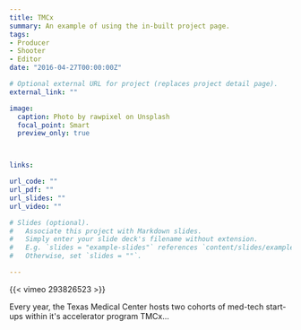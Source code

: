 ```yaml
---
title: TMCx
summary: An example of using the in-built project page.
tags:
- Producer
- Shooter
- Editor
date: "2016-04-27T00:00:00Z"

# Optional external URL for project (replaces project detail page).
external_link: ""

image:
  caption: Photo by rawpixel on Unsplash
  focal_point: Smart
  preview_only: true



links:

url_code: ""
url_pdf: ""
url_slides: ""
url_video: ""

# Slides (optional).
#   Associate this project with Markdown slides.
#   Simply enter your slide deck's filename without extension.
#   E.g. `slides = "example-slides"` references `content/slides/example-slides.md`.
#   Otherwise, set `slides = ""`.

---
```


{{< vimeo 293826523 >}}

Every year, the Texas Medical Center hosts two cohorts of med-tech start-ups within it's accelerator program TMCx...
